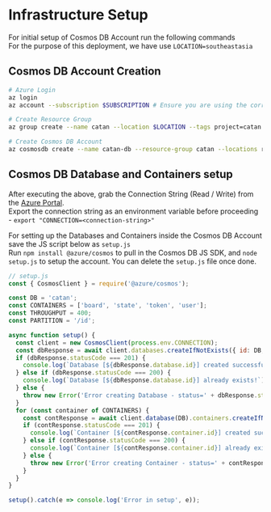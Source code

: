 # Infrastructure Setup

For initial setup of Cosmos DB Account run the following commands \
For the purpose of this deployment, we have use `LOCATION=southeastasia`

## Cosmos DB Account Creation

```sh
# Azure Login
az login
az account --subscription $SUBSCRIPTION # Ensure you are using the correct subscription if you have access to multiple

# Create Resource Group
az group create --name catan --location $LOCATION --tags project=catan url=https://github.com/codinators/catan

# Create Cosmos DB Account
az cosmosdb create --name catan-db --resource-group catan --locations regionName=$LOCATION failoverPriority=0 isZoneRedundant=False
```

## Cosmos DB Database and Containers setup

After executing the above, grab the Connection String (Read / Write) from the [Azure Portal](https://portal.azure.com). \
Export the connection string as an environment variable before proceeding - `export "CONNECTION=<connection-string>"`

For setting up the Databases and Containers inside the Cosmos DB Account save the JS script below as `setup.js` \
Run `npm install @azure/cosmos` to pull in the Cosmos DB JS SDK, and `node setup.js` to setup the account.
You can delete the `setup.js` file once done.

```js
// setup.js
const { CosmosClient } = require('@azure/cosmos');

const DB = 'catan';
const CONTAINERS = ['board', 'state', 'token', 'user'];
const THROUGHPUT = 400;
const PARTITION = '/id';

async function setup() {
  const client = new CosmosClient(process.env.CONNECTION);
  const dbResponse = await client.databases.createIfNotExists({ id: DB, throughput: THROUGHPUT });
  if (dbResponse.statusCode === 201) {
    console.log(`Database [${dbResponse.database.id}] created successfully!`);
  } else if (dbResponse.statusCode === 200) {
    console.log(`Database [${dbResponse.database.id}] already exists!`);
  } else {
    throw new Error('Error creating Database - status=' + dbResponse.statusCode);
  }
  for (const container of CONTAINERS) {
    const contResponse = await client.database(DB).containers.createIfNotExists({ id: container, partitionKey: PARTITION });
    if (contResponse.statusCode === 201) {
      console.log(`Container [${contResponse.container.id}] created successfully!`);
    } else if (contResponse.statusCode === 200) {
      console.log(`Container [${contResponse.container.id}] already exists!`);
    } else {
      throw new Error('Error creating Container - status=' + contResponse.statusCode);
    }
  }
}

setup().catch(e => console.log('Error in setup', e));
```
